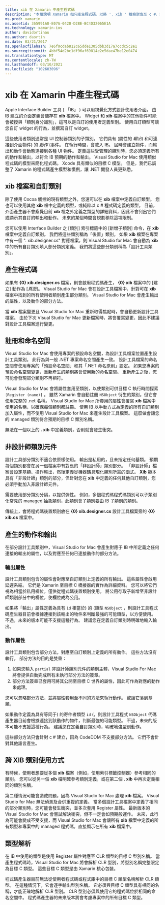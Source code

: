 ```yaml
---
title: xib 在 Xamarin 中產生程式碼
description: "本檔說明 Xamarin 如何產生程式碼，以將 '. xib ' 檔案對應至 c #，讓視覺控制項以程式設計方式存取。"
ms.prod: xamarin
ms.assetid: 365991A8-E07A-0420-D28E-BC4D32065E1A
ms.technology: xamarin-ios
author: davidortinau
ms.author: daortin
ms.date: 03/21/2017
ms.openlocfilehash: 7e6f0cdab812c65dde1305dbb3d17a7ccdc5c2e1
ms.sourcegitcommit: 4bbf54d2bc1df96af69814e2e5dae47be12e0474
ms.translationtype: MT
ms.contentlocale: zh-TW
ms.lasthandoff: 03/10/2021
ms.locfileid: "102603096"
---
```

# <a name="xib-code-generation-in-xamarinios"></a>xib 在 Xamarin 中產生程式碼

Apple Interface Builder 工具 ( 「IB」 ) 可以用視覺化方式設計使用者介面。 由 IB 建立的介面定義會儲存在 **xib** 檔案中。 Widget 和 **xib** 檔案中的其他物件可能會被授與「類別身分識別」，這可以是自訂的使用者定義型別。 使用自訂類型可讓您自訂 widget 的行為，並撰寫自訂 widget。

這些使用者類別通常是 UI 控制器類別的子類別。 它們具有 (屬性的 *輸出*) 和可連接到介面物件) 的 *動作* (事件。
在執行時間，會載入 IB。 屆時會建立物件，而輸出和動作會動態連接到各種 UI 物件。 定義這些受管理的類別時，您必須定義所有的動作和輸出，以符合 IB 預期的動作和輸出。 Visual Studio for Mac 使用類似程式碼的模型來簡化程式碼。 Xcode 具有類似的目標 C 模型。 但是，我們已調整了 Xamarin 的程式碼產生模型和慣例，讓 .NET 開發人員更熟悉。

## <a name="xib-files-and-custom-classes"></a>xib 檔案和自訂類別

除了使用 Cocoa 觸控的現有類型之外，您還可以在 **xib** 檔案中定義自訂類型。 您也可以使用其他 **xib** 檔中定義的類型，或純粹以 c # 程式碼定義的類型。 目前，介面產生器不會察覺目前 **xib** 檔之外定義之類型的詳細資料，因此不會列出它們或顯示其自訂的輸出和動作。 未來的某個時間會規劃移除這項限制。

您可以使用 Interface Builder 之 [類別] 索引標籤中的 [新增子類別] 命令，在 **xib** 檔案中定義自訂類別。 我們將這些類別稱為「後置」類別。 如果 **xib** 檔案在專案中有一個 ". xib.designer.cs" 對應檔案，則 Visual Studio for Mac 會自動為 **xib** 中的所有自訂類別填入部分類別定義。 我們將這些部分類別稱為「設計工具類別」。

## <a name="generating-code"></a>產生程式碼

如果有 **{0} xib.designer.cs** 檔案，則會啟用程式碼產生， **{0} xib** 檔案中的 [建立] 動作為 [*頁面*]。
Visual Studio for Mac 會在設計工具檔案中，針對可在 **xib** 檔案中找到的所有使用者類別產生部分類別。 Visual Studio for Mac 會產生輸出的屬性，以及動作的部分方法。 

當 **xib** 檔案變更且 Visual Studio for Mac 重新取得焦點時，會自動更新設計工具檔案。 由於下次 Visual Studio for Mac 更新檔案時，將會覆寫變更，因此不建議對設計工具檔案進行變更。

## <a name="registration-and-namespaces"></a>註冊和命名空間

Visual Studio for Mac 會使用專案的預設命名空間，為設計工具檔案位置產生設計工具類別。
此行為與一般 .NET 專案命名空間產生一致。
設計工具檔案的命名空間會使用專案的「預設命名空間」和其「.NET 命名原則」設定。 如果您專案的預設命名空間變更，重新產生的類別將會使用新的命名空間。
重新產生之後，您可能會發現部分類別不再相符。

Visual Studio for Mac 會將屬性套用至類別，以使類別可供目標 C 執行時間探索 `[Register (name)]` 。 雖然 Xamarin 會自動註冊 `NSObject` 衍生的類別，但它會使用完整的 .net 名稱。 Visual Studio for Mac 所套用的屬性會覆寫 **xib** 檔案中使用的名稱，以確保每個類別都註冊。 使用 IB 以手動方式為定義的所有自訂類別加入屬性，而不使用 Visual Studio for Mac 來產生設計工具檔案。 這麼做會讓您的 managed 類別符合預期的目標 C 類別名稱。

無法在一個以上的 **. xib** 中定義類別，否則就會發生衝突。

## <a name="non-designer-class-parts"></a>非設計師類別元件

設計工具部分類別不適合依原樣使用。 輸出是私用的，且未指定任何基類。 預期每個類別都會在另一個檔案中有對應的「非設計師」類別部分。 「非設計師」檔案會設定基類、操作輸出，然後定義從機器碼具現化類別所需的函式。 **Xib** 範本具有「非設計師」類別的部分，但針對您在 **xib** 中定義的任何其他自訂類別，您必須手動加入非設計師元件。

需要使用部分類別分隔，以提供彈性。 例如，多個程式碼程式碼類別可以子類別化常見的 managed 抽象類別，此類別會子類別要由 IB 子類別的類別。

傳統上，會將程式碼後置類別放在 **{0} xib.designer.cs** 設計工具檔案旁的 **{0} xib.cs** 檔案中。

<a name="generated"></a>

## <a name="generated-actions-and-outlets"></a>產生的動作和輸出

在部分設計工具類別中，Visual Studio for Mac 會產生對應于 IB 中所定義之任何連接的輸出的屬性，以及對應至任何已連接動作的部分方法。

### <a name="outlet-properties"></a>輸出屬性

設計工具類別包含的屬性會對應至自訂類別上定義的所有輸出。 這些屬性會啟用延遲系結。 它們是 Xamarin 至目標 C 橋接器的實作為詳細資料。 您可以將它們視為相當於私用欄位，僅供從程式碼後置類別使用。 將公用存取子新增至非設計師類別部分中的欄位，使欄位成為公用。

如果將「輸出」屬性定義為具有 `id` 相當於) 的 (類型 `NSObject` ，則設計工具程式碼產生器目前會根據連接到該輸出的物件來判斷最強的可能類型，以方便使用。
不過，未來的版本可能不支援這種行為。 建議您在定義自訂類別時明確地輸入輸出。

### <a name="action-properties"></a>動作屬性

設計工具類別包含部分方法，對應至自訂類別上定義的所有動作。 這些方法沒有執行。 部分方法的目的是雙重：

1. 如果您輸入  `partial` 非設計師類別元件的類別主體，Visual Studio For Mac 將會提供自動完成所有未執行部分方法的簽章。
2. 部分方法簽章已套用可將其公開至目標 C 世界的屬性，因此可作為對應的動作來處理。

您可以忽略部分方法，並將屬性套用至不同的方法來執行動作。 或讓它落到基類。

如果動作定義為具有等同于) 的寄件者類型 `id` (，則設計工具程式 `NSObject` 代碼產生器目前會根據連接到該動作的物件，判斷最強的可能類型。 不過，未來的版本可能不支援這種行為。 建議您在定義自訂類別時，明確地強型別動作。

這些部分方法只會針對 c # 建立，因為 CodeDOM 不支援部分方法。 它們不會針對其他語言產生。

## <a name="cross-xib-class-usage"></a>跨 XIB 類別使用方式

有時候，使用者想要從多個 **xib** 檔案（例如，使用索引標籤控制器）參考相同的類別。 您可以從另一個 **xib** 檔明確參考類別定義，或在第二個 **. xib** 中再次定義相同的類別名稱。

第二種情況可能會造成問題，因為 Visual Studio for Mac 處理 **xib** 檔案。 Visual Studio for Mac 無法偵測及合併重複的定義。 當多個設計工具檔案中定義了相同的部分類別時，您可能會發生衝突，並多次套用 Register 屬性。 最新版本的 Visual Studio for Mac 會嘗試解決衝突，但不一定會如預期般運作。 未來，此行為可能會變成不受支援，而 Visual Studio for Mac 會讓所有 **xib** 檔案中定義的所有類型和專案中的 managed 程式碼，直接顯示在所有 **xib** 檔案中。

## <a name="type-resolution"></a>類型解析

在 IB 中使用的類型是使用 Register 屬性對應至 CLR 類型的目標 C 型別名稱。 當產生程式碼時，Visual Studio for Mac 將會解析 CLR 型別，將型別名稱完整限定為目標 C 類型。 這些目標 C 類型是由 Xamarin 核心包裝。

程式碼產生器目前無法從使用者程式碼或程式庫中的目標 C 類型名稱解析 CLR 類型。 在這種情況下，它會逐字輸出型別名稱。 它必須與目標 C 類型具有相同的名稱，才能正確地解析 CLR 型別。
CLR 型別必須與使用它的程式碼位於相同的命名空間中。 程式碼產生器的未來版本將會考慮專案中的所有目標 C 類型。
